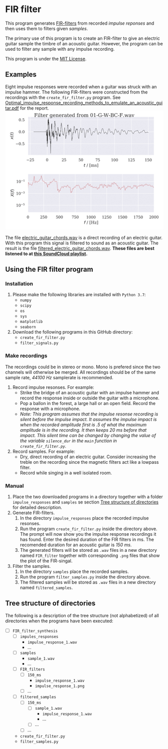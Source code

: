 # FIR filter

This program generates [FIR-filters](https://en.wikipedia.org/wiki/Finite_impulse_response) from recorded *impulse reponses* and then uses them to filters given *samples*.

The primary use of this program is to create an FIR-filter to give an electric guitar sample the timbre of an acoustic guitar. However, the program can be used to filter any sample with any impulse recording.

This program is under the [MIT License](https://en.wikipedia.org/wiki/MIT_License).

## Examples

Eight impulse responses were recorded when a guitar was struck with an impulse hammer. The following FIR-filters were constructed from the recordings with the `create_fir_filter.py` program. See [Optimal_impulse_response_recording_methods_to_emulate_an_acoustic_guitar.pdf](https://github.com/axelstr/FIR_filter/blob/master/Optimal_impulse_response_recording_methods_to_emulate_an_acoustic_guitar.pdf) for the report.
![impulse responses](impulse_responses.gif)

The file [electric_guitar_chords.wav](https://github.com/axelstr/FIR_filter/blob/master/electric_guitar_chords.wav) is a direct recording of an electric guitar. With this program this signal is filtered to sound as an acoustic guitar. The result is the file [filtered_electric_guitar_chords.wav](https://github.com/axelstr/FIR_filter/blob/master/filtered_electric_guitar_chords.wav). **These files are best listened to at [this SoundCloud playlist](https://soundcloud.com/xeltrmberg/sets/fir_filter-examples).**

## Using the FIR filter program

### Installation

1. Please make the following libraries are installed with `Python 3.7`:
   - `numpy`
   - `scipy`
   - `os`
   - `sys`
   - `matplotlib`
   - `seaborn`
2. Download the following programs in this GitHub directory:
   - `create_fir_filter.py`
   - `filter_signals.py`

### Make recordings

The recordings could be in stereo or mono. Mono is prefered since the two channels will otherwise be merged. All recordings should be of the same sample rate, *44100 Hz* samplerate is recommended.

1. Record impulse resonses. For example:
   - Strike the bridge of an acoustic guitar with an impulse hammer and record the response inside or outside the guitar with a microphone.
   - Pop a ballon in the forest, a large hall or an open field. Record the response with a microphone.
   - *Note: This program assumes that the impulse resonse recording is silent before the impulse impact. It assumes the impulse impact is when the recorded amplitude first is .5 of what the maximum amplitude is in the recording. It then keeps 20  ms before that impact. This silent time can be changed by changing the value of the variable `silence_dur` in the `main` function in `create_fir_filter.py`.*
2. Record samples. For example:
   - Dry, direct recording of an electric guitar. Consider increasing the treble on the recording since the magnetic filters act like a lowpass filter.
   - Record while singing in a well isolated room.

### Manual

1. Place the two downloaded programs in a directory together with a folder `impulse_responses` and `samples` se section <u>Tree structure of directories</u> for detailed description.
2. Generate FIR-filters.
   1. In the directory `impulse_responses` place the recorded impulse resonses.
   2. Run the program `create_fir_filter.py` inside the directory above. The prompt will now show you the impulse response recordings it has found. Enter the desired duration of the FIR filters in ms. The recomended duration for an acoustic guitar is *150  ms​*.
   3. The generated filters will be stored as `.wav` files in a new directory named `FIR_filter` together with corresponding `.png` files that show the plot of the FIR-singal. 
3. Filter the samples.
   1. In the directory `samples` place the recorded samples.
   2. Run the program `filter_samples.py` inside the directory above. 
   3. The filtered samples will be stored as `.wav` files in a new directory named `filtered_samples`.

## Tree structure of directories

The following is a description of the tree structure (not alphabetized) of all directories when the programs have been executed:

- [ ] `FIR_filter_synthesis`
  - [ ] `impules_responses`
    - `impulse_response_1.wav`
    - *...*
  - [ ] `samples`
    - `sample_1.wav`
    - *...*
  - [ ] `FIR_filters`
    - [ ] `150_ms`
      - `impulse_response_1.wav`
      - `impulse_response_1.png` 
    - [ ] *...*
  - [ ] `filtered_samples`
    - [ ] `150_ms`
      - [ ] `sample_1.wav`
        - `impulse_response_1.wav`
        - *...*
      - [ ] *...*
    - [ ] *...*
  - `create_fir_filter.py`
  - `filter_samples.py`
